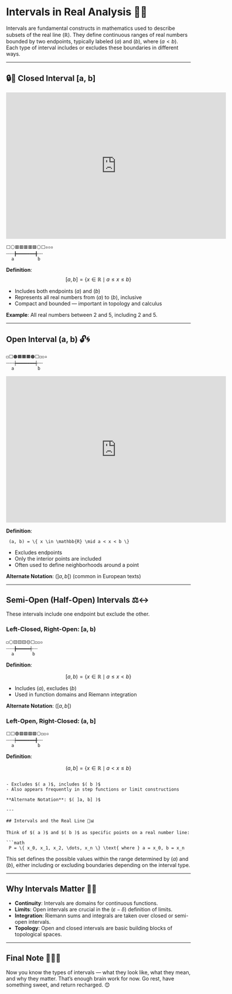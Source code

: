 # Intervals in Real Analysis 📏✨


Intervals are fundamental constructs in mathematics used to describe subsets of the real line $( \mathbb{R} )$. They define continuous ranges of real numbers bounded by two endpoints, typically labeled $( a )$ and $( b )$, where $( a < b )$. Each type of interval includes or excludes these boundaries in different ways.

---

## 🔒📐 Closed Interval [a, b] 

<iframe src="https://jultob.github.io/Mathematics/Numbers/closed_interval.html" width="600" height="400" align="stretch" style="border:none;"></iframe>

```text
⬜️⚪️🟥🟥🟥🟥🟥⚪️⬜️▫️▫️▫️
┄┄┄╊━━━━━━━╉┄┄
  a         b
```

**Definition**: 
$$
[a, b] = \{ x \in \mathbb{R} \mid a \leq x \leq b \}  
$$

- Includes both endpoints $( a )$ and $( b )$
- Represents all real numbers from $( a )$ to $( b )$, inclusive
- Compact and bounded — important in topology and calculus

**Example**: All real numbers between 2 and 5, including 2 and 5.

---

## Open Interval (a, b) 🔓🌀

```text
◻️⬜️🟠🟧🟧🟧🟠⬜️◻️◽️▫️
┄┄┄┾━━━━━━━┽┄┄
  a         b
```

<iframe src="https://jultob.github.io/Mathematics/Numbers/open_interval.html" width="600" height="400" align="stretch" style="border:none;"></iframe>

<script>

</script>

**Definition**: 
```
 (a, b) = \{ x \in \mathbb{R} \mid a < x < b \}  
```

- Excludes endpoints
- Only the interior points are included
- Often used to define neighborhoods around a point

**Alternate Notation**: $( ]a, b[ )$ (common in European texts)

---

## Semi-Open (Half-Open) Intervals ⚖️↔️

These intervals include one endpoint but exclude the other.

<div id="interval-semi"></div>

<script>
function sketch(p) {
  let n = 20; // number of marks
  let x0 = 50, x1 = 450, y = 80;
  let marks = [];
  let endpoint1 = 2, endpoint2 = 8; // indices for endpoints
  let dragging = null;

  p.setup = function() {
    p.createCanvas(500, 160);
    // Calculate mark positions
    marks = [];
    for (let i = 0; i < n; i++) {
      marks.push(x0 + (x1 - x0) * i / (n - 1));
    }
    p.textFont('monospace', 15);
    p.noLoop();
  };

  p.draw = function() {
    p.clear();
    // Draw base line
    p.stroke(100); p.strokeWeight(2);
    p.line(marks[0], y, marks[n-1], y);

    // Draw marks (small ticks and numbers)
    p.strokeWeight(1);
    for (let i = 0; i < n; i++) {
      p.line(marks[i], y - 12, marks[i], y + 12);
      p.noStroke();
      p.fill(60);
      p.textAlign(p.CENTER, p.TOP);
      p.text(i, marks[i], y + 16);
    }

    // Draw interval (thick colored line)
    let a = Math.min(endpoint1, endpoint2), b = Math.max(endpoint1, endpoint2);
    p.stroke(255,140,0); p.strokeWeight(9);
    p.line(marks[a], y, marks[b], y);

    // Draw draggable endpoints as  emoji
    p.textAlign(p.CENTER, p.BOTTOM);
    p.textSize(18);
    p.text('🟦', marks[endpoint1], y + 13 );
    p.text('🔵', marks[endpoint2], y + 13);

    // Show [a, b] value above
    p.textSize(15); p.noStroke(); p.fill(50, 80, 200);
    let v1 = Math.min(endpoint1, endpoint2), v2 = Math.max(endpoint1, endpoint2);
    let label = `[${v1}, ${v2}]`;
    let mid = (marks[endpoint1] + marks[endpoint2]) / 2;
    p.text(label, mid, y - 48);
  };

  // Drag and drop logic
  p.mousePressed = function() {
    for (let i = 0; i < n; i++) {
      let d1 = p.dist(p.mouseX, p.mouseY, marks[endpoint1], y - 7);
      let d2 = p.dist(p.mouseX, p.mouseY, marks[endpoint2], y - 7);
      if (d1 < 24) dragging = 'a';
      else if (d2 < 24) dragging = 'b';
    }
  };

  p.mouseDragged = function() {
    if (dragging) {
      // Snap to nearest mark
      let nearest = 0, bestDist = 1e6;
      for (let i = 0; i < n; i++) {
        let dx = Math.abs(p.mouseX - marks[i]);
        if (dx < bestDist) {
          nearest = i; bestDist = dx;
        }
      }
      if (dragging === 'a' && nearest !== endpoint2) endpoint1 = nearest;
      if (dragging === 'b' && nearest !== endpoint1) endpoint2 = nearest;
      p.redraw();
    }
  };

  p.mouseReleased = function() {
    dragging = null;
  };
}
new p5(sketch, "interval-semi");
</script>

### Left-Closed, Right-Open: [a, b)

```text
◻️⚪️🟨🟨🟨🟡⬜️◻️◽️▫️
┄┄┄╊━━━━━┽┄┄
  a       b
```


**Definition**: 
```math
 [a, b) = \{ x \in \mathbb{R} \mid a \leq x < b \}  
```


- Includes $( a )$, excludes $( b )$
- Used in function domains and Riemann integration

**Alternate Notation**: $( [a, b[ )$

### Left-Open, Right-Closed: (a, b]

```text
⬜️⬜️🟢🟩🟩🟩🟩⚪️◻️◽️▫️
┄┄┄┾━━━━━━━╉┄┄
  a         b
```

**Definition**: 
```math
 (a, b] = \{ x \in \mathbb{R} \mid a < x \leq b \}  
``` 
```

- Excludes $( a )$, includes $( b )$
- Also appears frequently in step functions or limit constructions

**Alternate Notation**: $( ]a, b] )$

---

## Intervals and the Real Line 🔢📊

Think of $( a )$ and $( b )$ as specific points on a real number line:

```math
 P = \{ x_0, x_1, x_2, \dots, x_n \} \text{ where } a = x_0, b = x_n 
```

This set defines the possible values within the range determined by $( a )$ and $( b )$, either including or excluding boundaries depending on the interval type.

---

## Why Intervals Matter 🧠💡

- **Continuity**: Intervals are domains for continuous functions.
- **Limits**: Open intervals are crucial in the $( \varepsilon-\delta )$ definition of limits.
- **Integration**: Riemann sums and integrals are taken over closed or semi-open intervals.
- **Topology**: Open and closed intervals are basic building blocks of topological spaces.

---

## Final Note 🍫🛌💤

Now you know the types of intervals — what they look like, what they mean, and why they matter. That’s enough brain work for now. Go rest, have something sweet, and return recharged. 😊


